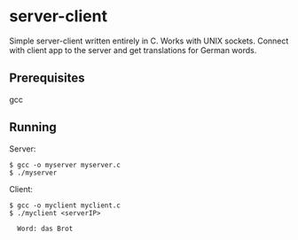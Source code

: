 # server-client

Simple server-client written entirely in C. Works with UNIX sockets.
Connect with client app to the server and get translations for German words.

## Prerequisites
gcc

## Running
Server:
```
$ gcc -o myserver myserver.c
$ ./myserver
```

Client:
```
$ gcc -o myclient myclient.c
$ ./myclient <serverIP>

  Word: das Brot
```
